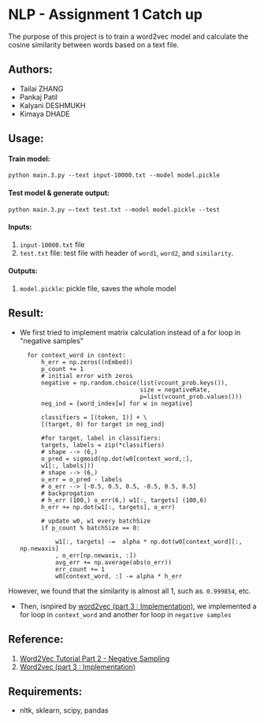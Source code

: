 # NLP - Assignment 1 Catch up

The purpose of this project is to train a word2vec model and calculate the cosine similarity between words based on a text file.

## Authors: 
- Tailai ZHANG 
- Pankaj Patil
- Kalyani DESHMUKH
- Kimaya DHADE

## Usage:

#### Train model:

	python main.3.py --text input-10000.txt --model model.pickle

#### Test model & generate output:
    
    python main.3.py –-text test.txt --model model.pickle --test

#### Inputs: 

1. `input-10000.txt` file
2. `test.txt` file: test file with header of `word1`, `word2`, and `similarity`. 

#### Outputs: 

1. `model.pickle`: pickle file, saves the whole model


## Result:

- We first tried to implement matrix calculation instead of a for loop in "negative samples"

	    for context_word in context:
	        h_err = np.zeros((nEmbed))
	        p_count += 1
	        # initial error with zeros
	        negative = np.random.choice(list(vcount_prob.keys()),
	                                    size = negativeRate,
	                                    p=list(vcount_prob.values()))
	        neg_ind = [word_index[w] for w in negative]
	
	        classifiers = [(token, 1)] + \
	        [(target, 0) for target in neg_ind]
	
	        #for target, label in classifiers:
	        targets, labels = zip(*classifiers)
	        # shape --> (6,)
	        o_pred = sigmoid(np.dot(w0[context_word,:],
	        w1[:, labels]))
	        # shape --> (6,)
	        o_err = o_pred - labels
	        # o_err --> [-0.5, 0.5, 0.5, -0.5, 0.5, 0.5]
	        # backprogation
	        # h_err (100,) o_err(6,) w1[:, targets] (100,6)
	        h_err += np.dot(w1[:, targets], o_err)
	
	        # update w0, w1 every batchSize
	        if p_count % batchSize == 0:
	
	            w1[:, targets] -=  alpha * np.dot(w0[context_word][:, np.newaxis]
	            , o_err[np.newaxis, :])
	            avg_err += np.average(abs(o_err))
	            err_count += 1
	            w0[context_word, :] -= alpha * h_err

However, we found that the similarity is almost all 1, such as. `0.999854`, etc.	

- Then, isnpired by [word2vec (part 3 : Implementation)](http://cpmarkchang.logdown.com/posts/773558-neural-network-word2vec-part-3-implementation), we implemented a for loop in `context_word` and another for loop in `negative samples`


## Reference: 

1. [Word2Vec Tutorial Part 2 - Negative Sampling](http://mccormickml.com/2017/01/11/word2vec-tutorial-part-2-negative-sampling/)
2. [Word2vec (part 3 : Implementation)](http://cpmarkchang.logdown.com/posts/773558-neural-network-word2vec-part-3-implementation)


## Requirements:

- nltk, sklearn, scipy, pandas



